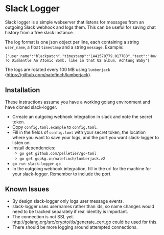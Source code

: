 # Slack Logger
Slack logger is a simple webserver that listens for messages from an outgoing Slack webhook and logs them. This can be useful for saving chat history
from a free slack instance.

The log format is one json object per line, each containing a string `user_name`, a float `timestamp` and a string `message`. Example:
 
    {"user_name":"blackpatch","timestamp":"1441578779.017708","text":"How To Dismantle An Atomic Bomb, like in that U2 album, Achtung Baby"}

The logs are rotated every 100 MB using `lumberjack` (https://github.com/natefinch/lumberjack).

## Installation
These instructions assume you have a working golang environment and have cloned slack-logger.

 * Crreate an outgoing webhook integration in slack and note the secret token.
 * Copy `config.toml.example` to `config.toml`.
 * Fill in the fields of `config.toml` with your secret token, the location where you want to save your logs, and the port you want slack-logger to listen on.
 * Install dependencies:
   * `go get github.com/pelletier/go-toml`
   * `go get gopkg.in/natefinch/lumberjack.v2`
 * `go run slack-logger.go`
 * In the outgoing webhook integration, fill in the url for the machine for your slack-logger. Remember to include the port.

## Known Issues
 * By design slack-logger only logs user message events.
 * slack-logger uses usernames rather than ids, so name changes would need to be tracked separately if real identity is important.
 * The connection is not SSL yet. http://golang.org/src/crypto/tls/generate_cert.go could be used for this.
 * There should be more logging around attempted connections.